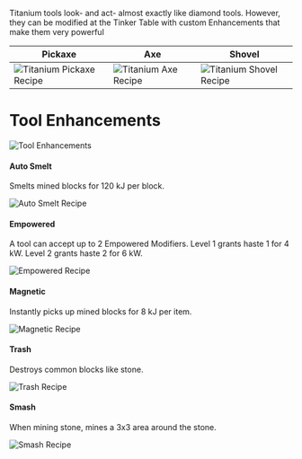 Titanium tools look- and act- almost exactly like diamond tools. However, they can be modified at the Tinker Table with custom Enhancements that make them very powerful

| Pickaxe | Axe | Shovel |
|---------|-----|--------|
| ![Titanium Pickaxe Recipe](https://i.imgur.com/k3dzHrE.png?1) | ![Titanium Axe Recipe](https://i.imgur.com/SMuuPeW.png?1) | ![Titanium Shovel Recipe](https://i.imgur.com/JCdal9Y.png?1) |

# Tool Enhancements

![Tool Enhancements](https://i.imgur.com/ACWmCj0.png?1)

#### Auto Smelt

Smelts mined blocks for 120 kJ per block.

![Auto Smelt Recipe](https://i.imgur.com/OvInlJA.png?1)

#### Empowered

A tool can accept up to 2 Empowered Modifiers. Level 1 grants haste 1 for 4 kW. Level 2 grants haste 2 for 6 kW.

![Empowered Recipe](https://i.imgur.com/Z0YjCTF.png?1)

#### Magnetic

Instantly picks up mined blocks for 8 kJ per item.

![Magnetic Recipe](https://i.imgur.com/J2WosrE.png?1)

#### Trash

Destroys common blocks like stone.

![Trash Recipe](https://i.imgur.com/Y6Djska.png?1)

#### Smash

When mining stone, mines a 3x3 area around the stone.

![Smash Recipe](https://i.imgur.com/Gaq90wI.png?1)